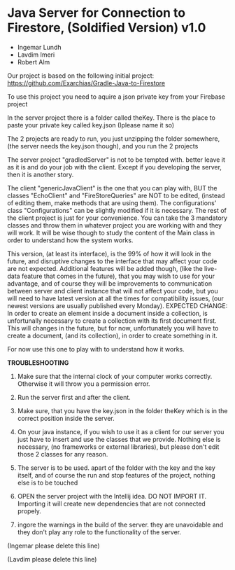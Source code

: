 Java Server for Connection to Firestore, (Soldified Version) v1.0
==================================

 - Ingemar Lundh 
 - Lavdim Imeri 
 - Robert Alm

Our project is based on the following initial project:
https://github.com/Exarchias/Gradle-Java-to-Firestore


To use this project you need to aquire a json private key from your Firebase project

In the server project there is a folder called theKey. There is the place to paste your private key called key.json (Iplease name it so)

The 2 projects are ready to run, you just unzipping the folder somewhere, (the server needs the key.json though), and you run the 2 projects

The server project "gradledServer" is not to be tempted with. better leave it as it is and do your job with the client. Except if you developing the server, then it is another story.

The client "genericJavaClient" is the one that you can play with, BUT the classes "EchoClient" and "FireStoreQueries" are NOT to be edited, (instead of editing them, make methods that are using them). The configurations' class "Configurations" can be slightly modified if it is necessary. The rest of the client project is just for your convenience. You can take the 3 mandatory classes and throw them in whatever project you are working with and they will work. It will be wise though to study the content of the Main class in order to understand how the system works.

This version, (at least its interface), is the 99% of how it will look in the future, and disruptive changes to the interface that may affect your code are not expected. Additional features will be added though, (like the live-data feature that comes in the future), that you may wish to use for your advantage, and of course they will be improvements to communication between server and client instance that will not affect your code, but you will need to have latest version at all the times for compatibility issues, (our newest versions are usually published every Monday).
EXPECTED CHANGE: In order to create an element inside a document inside a collection, is unfortunally necessary to create a collection with its first document first. This will changes in the future, but for now, unfortunately you will have to create a document, (and its collection), in order to create something in it.

For now use this one to play with to understand how it works.

**TROUBLESHOOTING**
1) Make sure that the internal clock of your computer works correctly. Otherwise it will throw you a permission error.

2) Run the server first and after the client.

3) Make sure, that you have the key.json in the folder theKey which is in the correct position inside the server.

4) On your java instance, if you wish to use it as a client for our server you just have to insert and use the classes that we provide. Nothing else is necessary, (no frameworks or external libraries), but please don't edit those 2 classes for any reason.

5) The server is to be used. apart of the folder with the key and the key itself, and of course the run and stop features of the project, nothing else is to be touched

6) OPEN the server project with the Intellij idea. DO NOT IMPORT IT. Importing it will create new dependencies that are not connected propely.

7) ingore the warnings in the build of the server. they are unavoidable and they don't play any role to the functionality of the server.





(Ingemar please delete this line)

(Lavdim please delete this line)
